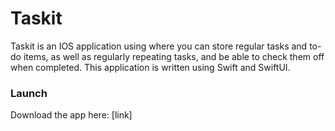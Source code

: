 # Taskit
Taskit is an IOS application using where you can store regular tasks and to-do items, as well as regularly repeating tasks, and be able to check them off when completed. This application is written using Swift and SwiftUI.

### Launch
Download the app here: [link]
